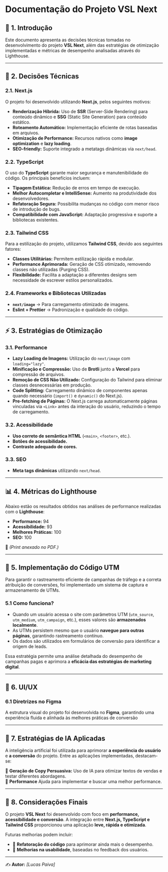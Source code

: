 # Documentação do Projeto VSL Next

## 📌 1. Introdução

Este documento apresenta as decisões técnicas tomadas no desenvolvimento do projeto **VSL Next**, além das estratégias de otimização implementadas e métricas de desempenho analisadas através do Lighthouse.

---

## 🚀 2. Decisões Técnicas

### 2.1. Next.js

O projeto foi desenvolvido utilizando **Next.js**, pelos seguintes motivos:

- **Renderização Híbrida:** Uso de **SSR** (Server-Side Rendering) para conteúdo dinâmico e **SSG** (Static Site Generation) para conteúdo estático.
- **Roteamento Automático:** Implementação eficiente de rotas baseadas em arquivos.
- **Otimização de Performance:** Recursos nativos como **image optimization** e **lazy loading**.
- **SEO-friendly:** Suporte integrado a metatags dinâmicas via `next/head`.

### 2.2. TypeScript

O uso do **TypeScript** garante maior segurança e manutenibilidade do código. Os principais benefícios incluem:

- **Tipagem Estática:** Redução de erros em tempo de execução.
- **Melhor Autocompletar e IntelliSense:** Aumento na produtividade dos desenvolvedores.
- **Refatoração Segura:** Possibilita mudanças no código com menor risco de introdução de bugs.
- **Compatibilidade com JavaScript:** Adaptação progressiva e suporte a bibliotecas existentes.

### 2.3. Tailwind CSS

Para a estilização do projeto, utilizamos **Tailwind CSS**, devido aos seguintes fatores:

- **Classes Utilitárias:** Permitem estilização rápida e modular.
- **Performance Aprimorada:** Geração de CSS otimizado, removendo classes não utilizadas (Purging CSS).
- **Flexibilidade:** Facilita a adaptação a diferentes designs sem necessidade de escrever estilos personalizados.

### 2.4. Frameworks e Bibliotecas Utilizadas

- **`next/image`** → Para carregamento otimizado de imagens.
- **Eslint + Prettier** → Padronização e qualidade do código.

---

## ⚡ 3. Estratégias de Otimização

### 3.1. Performance

- **Lazy Loading de Imagens:** Utilização do `next/image` com `loading="lazy"`.
- **Minificação e Compressão:** Uso de **Brotli** junto a **Vercel** para compressão de arquivos.
- **Remoção de CSS Não Utilizado:** Configuração do Tailwind para eliminar classes desnecessárias em produção.
- **Code Splitting:** Carregamento dinâmico de componentes apenas quando necessário (`import()` e `dynamic()` do Next.js).
- **Pre-fetching de Páginas:** O Next.js carrega automaticamente páginas vinculadas via `<Link>` antes da interação do usuário, reduzindo o tempo de carregamento.

### 3.2. Acessibilidade

- **Uso correto de semântica HTML** (`<main>`, `<footer>`, etc.).
- **Botões de acessibilidade.**
- **Contraste adequado de cores.**

### 3.3. SEO

- **Meta tags dinâmicas** utilizando `next/head`.

---

## 📊 4. Métricas do Lighthouse

Abaixo estão os resultados obtidos nas análises de performance realizadas com o **Lighthouse**:

- **Performance:** 94
- **Acessibilidade:** 93
- **Melhores Práticas:** 100
- **SEO:** 100

📌 _(Print anexado no PDF.)_

---

## 🔗 5. Implementação do Código UTM

Para garantir o rastreamento eficiente de campanhas de tráfego e a correta atribuição de conversões, foi implementado um sistema de captura e armazenamento de UTMs.

### **5.1 Como funciona?**

- Quando um usuário acessa o site com parâmetros UTM (`utm_source`, `utm_medium`, `utm_campaign`, etc.), esses valores são **armazenados localmente**.
- As UTMs persistem mesmo que o usuário **navegue para outras páginas**, garantindo rastreamento contínuo.
- Os dados são utilizados em formulários de conversão para identificar a origem de leads.

Essa estratégia permite uma análise detalhada do desempenho de campanhas pagas e aprimora a **eficácia das estratégias de marketing digital**.

---

## 🎨 6. UI/UX

### **6.1 Diretrizes no Figma**

A estrutura visual do projeto foi desenvolvida no **Figma**, garantindo uma experiência fluida e alinhada às melhores práticas de conversão

---

## 🤖 7. Estratégias de IA Aplicadas

A inteligência artificial foi utilizada para aprimorar **a experiência do usuário** e **a conversão** do projeto. Entre as aplicações implementadas, destacam-se:

🔹 **Geração de Copy Persuasiva:** Uso de IA para otimizar textos de vendas e testar diferentes abordagens.  
🔹 **Performance** Ajuda para implementar e buscar uma melhor performance.

---

## 🏁 8. Considerações Finais

O projeto **VSL Next** foi desenvolvido com foco em **performance, acessibilidade e conversão**. A integração entre **Next.js, TypeScript e Tailwind CSS** proporcionou uma aplicação **leve, rápida e otimizada**.

Futuras melhorias podem incluir:

- 📌 **Refatoração do código** para aprimorar ainda mais o desempenho.
- 📌 **Melhorias na usabilidade**, baseadas no feedback dos usuários.

---

✍ **Autor:** _[Lucas Paiva]_
